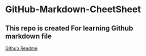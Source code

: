 # GitHub-Markdown-CheetSheet
## This repo is created For learning Github markdown file 

[Github Readme](https://cdn.bulldogjob.com/system/readables/covers/000/001/455/original/8-10-2018.png "Readme")
